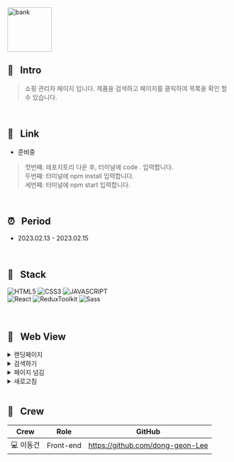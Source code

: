 <img width="100" height="100" alt="bank" src="https://user-images.githubusercontent.com/69576865/219000242-c6edcdad-7e15-491f-af09-cd97650a85ae.png">

## :mag_right: &nbsp; Intro
> 쇼핑 관리자 페이지 입니다. 제품을 검색하고 페이지를 클릭하여 목록을 확인 할 수 있습니다.  
<br/>

## :link: &nbsp; Link
- 준비중

> 첫번쨰: 레포지토리 다운 후, 터미널에 code . 입력합니다.  
> 두번쨰: 터미널에 npm install 입력합니다.   
> 세번쨰: 터미널에 npm start 입력합니다.
<br/>  

## :alarm_clock: &nbsp; Period
 - 2023.02.13 - 2023.02.15
<br/>

## :seedling: &nbsp; Stack  
![HTML5](https://img.shields.io/badge/HTML5-E34F26?style=for-the-badge&logo=HTML5&logoColor=fff)
![CSS3](https://img.shields.io/badge/CSS3-1572B6?style=for-the-badge&logo=CSS3&logoColor=fff)
![JAVASCRIPT](https://img.shields.io/badge/JavaScript-343a40?style=for-the-badge&logo=JavaScript&logoColor=F7DF1E)  
![React](https://img.shields.io/badge/React-444444?style=for-the-badge&logo=React)
![ReduxToolkit](https://img.shields.io/badge/ReduxToolkit-764ABC?style=for-the-badge&logo=ReduxToolkit&logoColor=fff)
![Sass](https://img.shields.io/badge/Sass-CC6699?style=for-the-badge&logo=Sass&logoColor=fff)
<br/>
<br/>
<br/>

## :eyes: &nbsp; Web View
<details>
<summary>랜딩페이지</summary>  
<div markdown="1">
</div>
<img width="600" alt=""
 src="https://user-images.githubusercontent.com/69576865/219042436-65764170-2f28-47f0-ad07-a9265b0aff78.gif">
</details>

<details>
<summary>검색하기</summary>  
<div markdown="1">
</div>
<img width="600" alt=""
 src="https://user-images.githubusercontent.com/69576865/219004397-fbd20b54-6668-4f23-a62e-22c4bb91e441.gif">
</details>

<details>
<summary>페이지 넘김</summary>  
<div markdown="1">
</div>
<img width="600" alt=""
 src="https://user-images.githubusercontent.com/69576865/219007207-4b5e8e62-bc03-4be6-8899-fe8bf60f8665.gif">
</details>

<details>
<summary>새로고침</summary>  
 <img width="600" alt=""
 src="https://user-images.githubusercontent.com/69576865/219009517-a7fffa79-09f6-445a-92d7-e73742cc086d.gif">
 <div markdown="1">
 </div>
</details>
</br>

## :bust_in_silhouette: &nbsp; Crew
Crew | Role | GitHub
----- | ----- | -----
💻 이동건 | Front-end | https://github.com/dong-geon-Lee
<br/>
